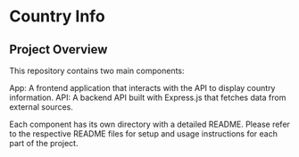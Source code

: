 # Country Info

## Project Overview

This repository contains two main components:

App: A frontend application that interacts with the API to display country information.
API: A backend API built with Express.js that fetches data from external sources.

Each component has its own directory with a detailed README. Please refer to the respective README files for setup and usage instructions for each part of the project.

